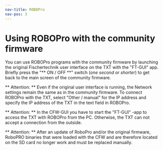 ```yaml
---
nav-title: ROBOPro
nav-pos: 3
---
```

# Using ROBOPro with the community firmware

You can use ROBOPro programs with the community firmware by launching the original Fischertechnik user interface on the TXT with the "FT-GUI" app.
Briefly press the "** ON / OFF **" switch (_one second or shorter_)
to get back to the main screen of the community firmware.

** Attention: ** Even if the original user interface is running, the
Network settings remain the same as in the community firmware. To connect ROBOPro with the TXT,
select "Other / manual" for the IP address and
specify the IP address of the TXT in the text field in ROBOPro.

** Attention: ** In the CFW-GUI you have to start the "FT-GUI" -app to access the TXT with ROBOPro from the PC. Otherwise, the TXT can not accept a connection from the outside.

** Attention: ** After an update of RoboPro and/or the original firmware, RoboPRO binaries that were loaded with the CFW and are therefore located on the SD card no longer work and must be replaced manually.
